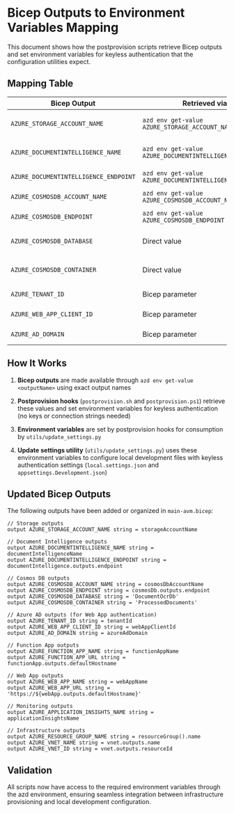 # Bicep Outputs to Environment Variables Mapping

This document shows how the postprovision scripts retrieve Bicep outputs and set environment variables for keyless authentication that the configuration utilities expect.

## Mapping Table

| Bicep Output | Retrieved via | Environment Variable Set | Used By | Description |
|--------------|---------------|-------------------------|---------|-------------|
| `AZURE_STORAGE_ACCOUNT_NAME` | `azd env get-value AZURE_STORAGE_ACCOUNT_NAME` | `AZURE_STORAGE_ACCOUNT_NAME` | update_settings.py | Storage account name for keyless authentication |
| `AZURE_DOCUMENTINTELLIGENCE_NAME` | `azd env get-value AZURE_DOCUMENTINTELLIGENCE_NAME` | - | postprovision scripts | Document Intelligence service name (informational) |
| `AZURE_DOCUMENTINTELLIGENCE_ENDPOINT` | `azd env get-value AZURE_DOCUMENTINTELLIGENCE_ENDPOINT` | `AZURE_DOCUMENTINTELLIGENCE_ENDPOINT` | update_settings.py | Document Intelligence service endpoint URL |
| `AZURE_COSMOSDB_ACCOUNT_NAME` | `azd env get-value AZURE_COSMOSDB_ACCOUNT_NAME` | - | postprovision scripts | Cosmos DB account name (informational) |
| `AZURE_COSMOSDB_ENDPOINT` | `azd env get-value AZURE_COSMOSDB_ENDPOINT` | `AZURE_COSMOSDB_ENDPOINT` | update_settings.py | Cosmos DB endpoint URL |
| `AZURE_COSMOSDB_DATABASE` | Direct value | `AZURE_COSMOSDB_DATABASE` | update_settings.py | Cosmos DB database name (DocumentOcrDb) |
| `AZURE_COSMOSDB_CONTAINER` | Direct value | `AZURE_COSMOSDB_CONTAINER` | update_settings.py | Cosmos DB container name (ProcessedDocuments) |
| `AZURE_TENANT_ID` | Bicep parameter | `AZURE_TENANT_ID` | update_settings.py | Azure AD tenant ID for web app authentication |
| `AZURE_WEB_APP_CLIENT_ID` | Bicep parameter | `AZURE_WEB_APP_CLIENT_ID` | update_settings.py | Azure AD client ID for web app authentication |
| `AZURE_AD_DOMAIN` | Bicep parameter | `AZURE_AD_DOMAIN` | update_settings.py | Azure AD domain for web app authentication |

## How It Works

1. **Bicep outputs** are made available through `azd env get-value <outputName>` using exact output names

2. **Postprovision hooks** (`postprovision.sh` and `postprovision.ps1`) retrieve these values and set environment variables for keyless authentication (no keys or connection strings needed)

3. **Environment variables** are set by postprovision hooks for consumption by `utils/update_settings.py`

4. **Update settings utility** (`utils/update_settings.py`) uses these environment variables to configure local development files with keyless authentication settings (`local.settings.json` and `appsettings.Development.json`)

## Updated Bicep Outputs

The following outputs have been added or organized in `main-avm.bicep`:

```bicep
// Storage outputs
output AZURE_STORAGE_ACCOUNT_NAME string = storageAccountName

// Document Intelligence outputs  
output AZURE_DOCUMENTINTELLIGENCE_NAME string = documentIntelligenceName
output AZURE_DOCUMENTINTELLIGENCE_ENDPOINT string = documentIntelligence.outputs.endpoint

// Cosmos DB outputs
output AZURE_COSMOSDB_ACCOUNT_NAME string = cosmosDbAccountName
output AZURE_COSMOSDB_ENDPOINT string = cosmosDb.outputs.endpoint
output AZURE_COSMOSDB_DATABASE string = 'DocumentOcrDb'
output AZURE_COSMOSDB_CONTAINER string = 'ProcessedDocuments'

// Azure AD outputs (for Web App authentication)
output AZURE_TENANT_ID string = tenantId
output AZURE_WEB_APP_CLIENT_ID string = webAppClientId  
output AZURE_AD_DOMAIN string = azureAdDomain

// Function App outputs
output AZURE_FUNCTION_APP_NAME string = functionAppName
output AZURE_FUNCTION_APP_URL string = functionApp.outputs.defaultHostname

// Web App outputs
output AZURE_WEB_APP_NAME string = webAppName
output AZURE_WEB_APP_URL string = 'https://${webApp.outputs.defaultHostname}'

// Monitoring outputs
output AZURE_APPLICATION_INSIGHTS_NAME string = applicationInsightsName

// Infrastructure outputs
output AZURE_RESOURCE_GROUP_NAME string = resourceGroup().name
output AZURE_VNET_NAME string = vnet.outputs.name
output AZURE_VNET_ID string = vnet.outputs.resourceId
```

## Validation

All scripts now have access to the required environment variables through the azd environment, ensuring seamless integration between infrastructure provisioning and local development configuration.
